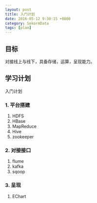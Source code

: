 ```yaml
---
layout: post
title: 入门计划
date: 2016-05-12 9:30:15 +0800
category: SekormData
tags: [plan]
---
```


## 目标

对接线上与线下，具备存储，运算，呈现能力。

## 学习计划

入门计划

### 1. 平台搭建

1. HDFS
2. HBase
3. MapReduce
4. Hive
5. zookeeper

### 2. 对接接口

1. flume
2. kafka
3. sqoop

### 3. 呈现

1. EChart
